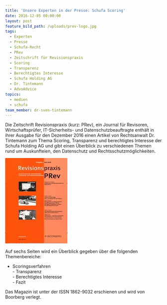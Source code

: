 ```yaml
---
title: 'Unsere Experten in der Presse: Schufa Scoring'
date: 2016-12-05 00:00:00
layout: post
feature_bild_path: /uploads/prev-logo.jpg
tags:
  - Experten
  - Presse
  - Schufa-Recht
  - PRev
  - Zeitschrift für Revisionspraxis
  - Scoring
  - Transparenz
  - Berechtigtes Interesse
  - Schufa Holding AG
  - Dr. Tintemann
  - AdvoAdvice
topics:
  - medien
  - schufa
team_member: dr-sven-tintemann
---
```



Die Zeitschrift Revisionspraxis (kurz: PRev), ein Journal f&uuml;r Revisoren, Wirtschaftspr&uuml;fer, IT-Sicherheits- und Datenschutzbeauftragte enth&auml;lt in ihrer Ausgabe f&uuml;r den Dezember 2016 einen Artikel von Rechtsanwalt Dr. Tintemann zum Thema Scoring, Transparenz und berechtigtes Interesse der Schufa Holding AG und gibt einen &Uuml;berblick zu verschiedenen Themen rund um Auskunfteien, den Datenschutz und Rechtsschutzm&ouml;glichkeiten.

![PREV Zeitschrift - Fremde Marke](/uploads/versions/prev-logo---x----200-275x---.jpg)

Auf sechs Seiten wird ein &Uuml;berblick gegeben &uuml;ber die folgenden Themenbereiche:

* Scoringsverfahren
  <br>- Transparenz
  <br>- Berechtigtes Interesse
  <br>- Fazit

Das Magazin ist unter der ISSN 1862-9032 erschienen und wird von Boorberg verlegt.